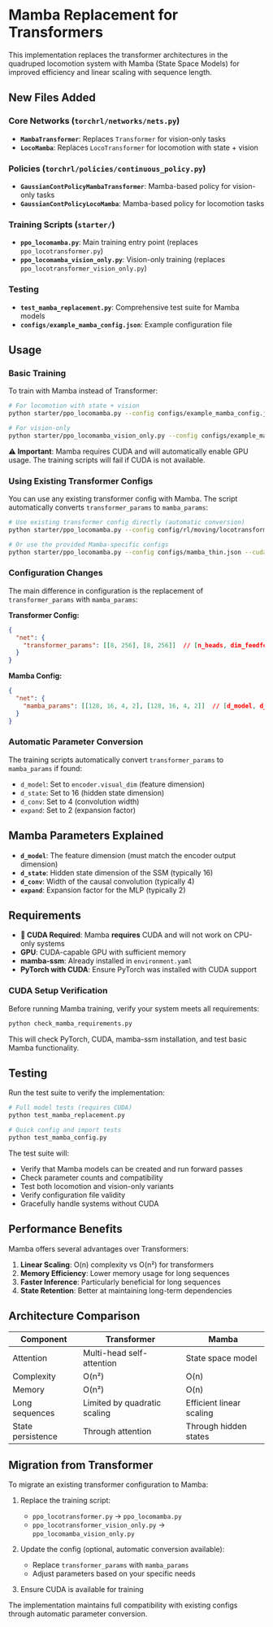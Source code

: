 # Mamba Replacement for Transformers

This implementation replaces the transformer architectures in the quadruped locomotion system with Mamba (State Space Models) for improved efficiency and linear scaling with sequence length.

## New Files Added

### Core Networks (`torchrl/networks/nets.py`)
- **`MambaTransformer`**: Replaces `Transformer` for vision-only tasks
- **`LocoMamba`**: Replaces `LocoTransformer` for locomotion with state + vision

### Policies (`torchrl/policies/continuous_policy.py`)
- **`GaussianContPolicyMambaTransformer`**: Mamba-based policy for vision-only tasks
- **`GaussianContPolicyLocoMamba`**: Mamba-based policy for locomotion tasks

### Training Scripts (`starter/`)
- **`ppo_locomamba.py`**: Main training entry point (replaces `ppo_locotransformer.py`)
- **`ppo_locomamba_vision_only.py`**: Vision-only training (replaces `ppo_locotransformer_vision_only.py`)

### Testing
- **`test_mamba_replacement.py`**: Comprehensive test suite for Mamba models
- **`configs/example_mamba_config.json`**: Example configuration file

## Usage

### Basic Training

To train with Mamba instead of Transformer:

```bash
# For locomotion with state + vision
python starter/ppo_locomamba.py --config configs/example_mamba_config.json --cuda

# For vision-only
python starter/ppo_locomamba_vision_only.py --config configs/example_mamba_config.json --cuda
```

**⚠️ Important**: Mamba requires CUDA and will automatically enable GPU usage. The training scripts will fail if CUDA is not available.

### Using Existing Transformer Configs

You can use any existing transformer config with Mamba. The script automatically converts `transformer_params` to `mamba_params`:

```bash
# Use existing transformer config directly (automatic conversion)
python starter/ppo_locomamba.py --config config/rl/moving/locotransformer/thin.json --cuda

# Or use the provided Mamba-specific configs
python starter/ppo_locomamba.py --config configs/mamba_thin.json --cuda
```

### Configuration Changes

The main difference in configuration is the replacement of `transformer_params` with `mamba_params`:

**Transformer Config:**
```json
{
  "net": {
    "transformer_params": [[8, 256], [8, 256]]  // [n_heads, dim_feedforward]
  }
}
```

**Mamba Config:**
```json
{
  "net": {
    "mamba_params": [[128, 16, 4, 2], [128, 16, 4, 2]]  // [d_model, d_state, d_conv, expand]
  }
}
```

### Automatic Parameter Conversion

The training scripts automatically convert `transformer_params` to `mamba_params` if found:
- `d_model`: Set to `encoder.visual_dim` (feature dimension)
- `d_state`: Set to 16 (hidden state dimension)
- `d_conv`: Set to 4 (convolution width)
- `expand`: Set to 2 (expansion factor)

## Mamba Parameters Explained

- **`d_model`**: The feature dimension (must match the encoder output dimension)
- **`d_state`**: Hidden state dimension of the SSM (typically 16)
- **`d_conv`**: Width of the causal convolution (typically 4)
- **`expand`**: Expansion factor for the MLP (typically 2)

## Requirements

- **🚨 CUDA Required**: Mamba **requires** CUDA and will not work on CPU-only systems
- **GPU**: CUDA-capable GPU with sufficient memory  
- **mamba-ssm**: Already installed in `environment.yaml`
- **PyTorch with CUDA**: Ensure PyTorch was installed with CUDA support

### CUDA Setup Verification

Before running Mamba training, verify your system meets all requirements:

```bash
python check_mamba_requirements.py
```

This will check PyTorch, CUDA, mamba-ssm installation, and test basic Mamba functionality.

## Testing

Run the test suite to verify the implementation:

```bash
# Full model tests (requires CUDA)
python test_mamba_replacement.py

# Quick config and import tests
python test_mamba_config.py
```

The test suite will:
- Verify that Mamba models can be created and run forward passes
- Check parameter counts and compatibility  
- Test both locomotion and vision-only variants
- Verify configuration file validity
- Gracefully handle systems without CUDA

## Performance Benefits

Mamba offers several advantages over Transformers:

1. **Linear Scaling**: O(n) complexity vs O(n²) for transformers
2. **Memory Efficiency**: Lower memory usage for long sequences
3. **Faster Inference**: Particularly beneficial for long sequences
4. **State Retention**: Better at maintaining long-term dependencies

## Architecture Comparison

| Component | Transformer | Mamba |
|-----------|-------------|-------|
| Attention | Multi-head self-attention | State space model |
| Complexity | O(n²) | O(n) |
| Memory | O(n²) | O(n) |
| Long sequences | Limited by quadratic scaling | Efficient linear scaling |
| State persistence | Through attention | Through hidden states |

## Migration from Transformer

To migrate an existing transformer configuration to Mamba:

1. Replace the training script:
   - `ppo_locotransformer.py` → `ppo_locomamba.py`
   - `ppo_locotransformer_vision_only.py` → `ppo_locomamba_vision_only.py`

2. Update the config (optional, automatic conversion available):
   - Replace `transformer_params` with `mamba_params`
   - Adjust parameters based on your specific needs

3. Ensure CUDA is available for training

The implementation maintains full compatibility with existing configs through automatic parameter conversion.